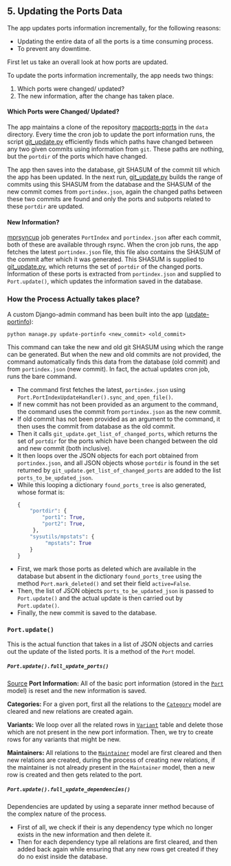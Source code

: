 ## 5. Updating the Ports Data

The app updates ports information incrementally, for the following reasons:
- Updating the entire data of all the ports is a time consuming process.
- To prevent any downtime.

First let us take an overall look at how ports are updated.

To update the ports information incrementally, the app needs two things:
1. Which ports were changed/ updated?
2. The new information, after the change has taken place.

#### Which Ports were Changed/ Updated?

The app maintains a clone of the repository [macports-ports](https://github.com/macports/macports-ports) in the `data`
directory. Every time the cron job to update the port information runs, the script [git_update.py](/app/parsing_scripts/git_update.py)
efficiently finds which paths have changed between any two given commits using information from `git`. These paths are 
nothing, but the `portdir` of the ports which have changed.

The app then saves into the database, git SHASUM of the commit till which the app has been updated. In the next run, 
[git_update.py](/app/parsing_scripts/git_update.py) builds the range of commits using this SHASUM from the database and
the SHASUM of the new commit comes from `portindex.json`, again the changed paths between these two commits are found
and only the ports and subports related to these `portdir` are updated.

#### New Information?

[mprsyncup](https://github.com/macports/macports-infrastructure/blob/master/jobs/mprsyncup) job generates `PortIndex` and
`portindex.json` after each commit, both of these are available through rsync. When the cron job runs, the app fetches
the latest `portindex.json` file, this file also contains the SHASUM of the commit after which it was generated. This
SHASUM is supplied to [git_update.py](/app/parsing_scripts/git_update.py), which returns the set of `portdir` of the
changed ports. Information of these ports is extracted from `portindex.json` and supplied to `Port.update()`, which
updates the information saved in the database.

### How the Process Actually takes place?

A custom Django-admin command has been built into the app ([update-portinfo](/app/ports/management/commands/update-portinfo.py)):

```
python manage.py update-portinfo <new_commit> <old_commit>
```

This command can take the new and old git SHASUM using which the range can be generated. But when the new and old commits
are not provided, the command automatically finds this data from the database (old commit) and from `portindex.json` (new
commit). In fact, the actual updates cron job, runs the bare command.

- The command first fetches the latest, `portindex.json` using `Port.PortIndexUpdateHandler().sync_and_open_file()`.
- If new commit has not been provided as an argument to the command, the command uses the commit from `portindex.json` as
the new commit.
- If old commit has not been provided as an argument to the command, it then uses the commit from database as the old
commit.
- Then it calls `git_update.get_list_of_changed_ports`, which returns the set of `portdir` for the ports which have been
changed between the old and new commit (both inclusive).
- It then loops over the JSON objects for each port obtained from `portindex.json`, and all JSON objects whose `portdir`
is found in the set returned by `git_update.get_list_of_changed_ports` are added to the list `ports_to_be_updated_json`.
- While this looping a dictionary `found_ports_tree` is also generated, whose format is:
    ```python
    {
        "portdir": {
            "port1": True,
            "port2": True,
         },
        "sysutils/mpstats": {
             "mpstats": True
        }   
    }
    ```
- First, we mark those ports as deleted which are available in the database but absent in the dictionary `found_ports_tree`
using the method `Port.mark_deleted()` and set their field `active=False`.
- Then, the list of JSON objects `ports_to_be_updated_json` is passed to `Port.update()` and the actual update is then
carried out by `Port.update()`.
- Finally, the new commit is saved to the database.


### `Port.update()`

This is the actual function that takes in a list of JSON objects and carries out the update of the listed ports. It is a
method of the `Port` model.


##### `Port.update().full_update_ports()`

[Source](/app/ports/models/port.py#L157)
**Port Information:**
All of the basic port information (stored in the [`Port`](/docs/3-MODELS.md#1-the-port-model) model) is reset and the new
information is saved.

**Categories:** For a given port, first all the relations to the [`Category`](/docs/3-MODELS.md#2-the-category-model) model
are cleared and new relations are created again.

**Variants:** We loop over all the related rows in [`Variant`](/docs/3-MODELS.md#4-the-variant-model) table and delete those
which are not present in the new port information. Then, we try to create rows for any variants that might be new.

**Maintainers:** All relations to the [`Maintainer`](/docs/3-MODELS.md#3-the-maintainer-model) model are first cleared and
then new relations are created, during the process of creating new relations, if the maintainer is not already present in
the `Maintainer` model, then a new row is created and then gets related to the port.

##### `Port.update().full_update_dependencies()`

Dependencies are updated by using a separate inner method because of the complex nature of the process.

- First of all, we check if their is any dependency type which no longer exists in the new information and then delete it.
- Then for each dependency type all relations are first cleared, and then added back again while ensuring that any new rows
get created if they do no exist inside the database.
